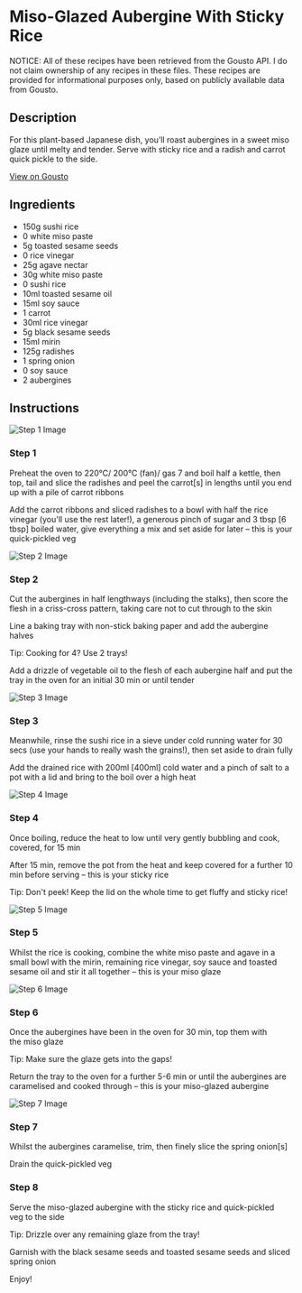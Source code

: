 # Miso-Glazed Aubergine With Sticky Rice

NOTICE: All of these recipes have been retrieved from the Gousto API. I do not claim ownership of any recipes in these files. These recipes are provided for informational purposes only, based on publicly available data from Gousto.

## Description

For this plant-based Japanese dish, you’ll roast aubergines in a sweet miso glaze until melty and tender. Serve with sticky rice and a radish and carrot quick pickle to the side.

[View on Gousto](https://www.gousto.co.uk/recipes/cookbook/miso-glazed-aubergine-with-sticky-rice-pickled-radish)

## Ingredients

- 150g sushi rice
- 0 white miso paste
- 5g toasted sesame seeds
- 0 rice vinegar
- 25g agave nectar 
- 30g white miso paste
- 0 sushi rice
- 10ml toasted sesame oil
- 15ml soy sauce
- 1 carrot
- 30ml rice vinegar
- 5g black sesame seeds
- 15ml mirin 
- 125g radishes
- 1 spring onion
- 0 soy sauce
- 2 aubergines

## Instructions

![Step 1 Image](https://production-media.gousto.co.uk/cms/recipe-step-image/2135-Step-1-x200.jpg)

### Step 1

Preheat the oven to 220°C/ 200°C (fan)/ gas 7 and boil half a kettle, then top, tail and slice the radishes and peel the carrot<span class="text-danger">[s]</span> in<span class="text-danger"> </span>lengths until you end up with a pile of carrot ribbons

Add the carrot ribbons and sliced radishes to a bowl with half the rice vinegar (you'll use the rest later!), a generous pinch of sugar and 3 tbsp <span class="text-danger">[6 tbsp]</span> boiled water, give everything a mix and set aside for later – this is your quick-pickled veg

![Step 2 Image](https://production-media.gousto.co.uk/cms/recipe-step-image/2135-Step-2-x200.jpg)

### Step 2

Cut the aubergines in half lengthways (including the stalks), then score the flesh in a criss-cross pattern, taking care not to cut through to the skin

Line a baking tray with non-stick baking paper and add the aubergine halves

Tip: Cooking for 4? Use 2 trays!

Add a drizzle of vegetable oil to the flesh of each aubergine half and put the tray in the oven for an initial 30 min or until tender

![Step 3 Image](https://production-media.gousto.co.uk/cms/recipe-step-image/2135-Step-3-x200.jpg)

### Step 3

Meanwhile, rinse the sushi rice in a sieve under cold running water for 30 secs (use your hands to really wash the grains!), then set aside to drain fully

Add the drained rice with 200ml <span class="text-danger">[400ml] </span>cold water and a pinch of salt to a pot with a lid and bring to the boil over a high heat

![Step 4 Image](https://production-media.gousto.co.uk/cms/recipe-step-image/2135-Step-4-x200.jpg)

### Step 4

Once boiling, reduce the heat to low until very gently bubbling and cook, covered, for 15 min

After 15 min, remove the pot from the heat and keep covered for a further 10 min before serving – this is your sticky rice

Tip: Don't peek! Keep the lid on the whole time to get fluffy and sticky rice!

![Step 5 Image](https://production-media.gousto.co.uk/cms/recipe-step-image/2135-Step-5-x200.jpg)

### Step 5

Whilst the rice is cooking, combine the white miso paste and agave in a small bowl with the mirin, remaining rice vinegar, soy sauce and toasted sesame oil and stir it all together – this is your miso glaze

![Step 6 Image](https://production-media.gousto.co.uk/cms/recipe-step-image/2135-Step-6-x200.jpg)

### Step 6

Once the aubergines have been in the oven for 30 min, top them with the miso glaze

Tip: Make sure the glaze gets into the gaps!

Return the tray<span class="text-danger"> </span>to the oven for a further 5-6 min or until the aubergines are caramelised and cooked through – this is your miso-glazed aubergine

![Step 7 Image](https://production-media.gousto.co.uk/cms/recipe-step-image/2135-Step-7-x200.jpg)

### Step 7

Whilst the aubergines caramelise, trim, then finely slice the spring onion<span class="text-danger">[s]</span>

Drain the quick-pickled veg

### Step 8

Serve the miso-glazed aubergine with the sticky rice and quick-pickled veg to the side

Tip: Drizzle over any remaining glaze from the tray!

Garnish with the black sesame seeds and toasted sesame seeds and sliced spring onion

Enjoy!

